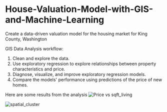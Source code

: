 # House-Valuation-Model-with-GIS-and-Machine-Learning
Create a data-driven valuation model for the housing market for King County, Washington

GIS Data Analysis workflow:

1. Clean and explore the data.
2. Use exploratory regression to explore relationships between property characteristics and price.
3. Diagnose, visualize, and improve exploratory regression models.
4. Compare the models' performance using predictions of the price of new homes.

Here are some results from the analysis
![Price vs sqft_living](https://user-images.githubusercontent.com/66695888/221626117-dd6a222d-287e-4e2f-b386-4f898027e44e.png)

![spatial_cluster](https://user-images.githubusercontent.com/66695888/221626221-5c06d2d3-9244-49a8-a792-5726f478ac1f.png)
